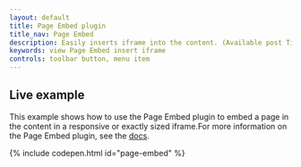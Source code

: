 ```yaml
---
layout: default
title: Page Embed plugin
title_nav: Page Embed
description: Easily inserts iframe into the content. (Available post TinyMCE 5.0 GA)
keywords: view Page Embed insert iframe
controls: toolbar button, menu item
---
```



## Live example


This example shows how to use the Page Embed plugin to embed a page in the content in a responsive or exactly sized iframe.For more information on the Page Embed plugin, see the [docs]({{site.baseurl}}/plugins/pageembed/).

{% include codepen.html id="page-embed" %}